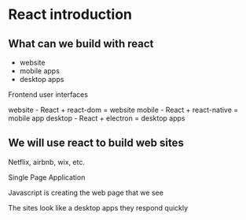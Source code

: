 # React introduction

## What can we build with react

- website
- mobile apps
- desktop apps

Frontend user interfaces

website - React + react-dom = website
mobile - React + react-native = mobile app
desktop - React + electron = desktop apps

## We will use react to build web sites

Netflix, airbnb, wix, etc.

Single Page Application

Javascript is creating the web page that we see

The sites look like a desktop apps
they respond quickly

